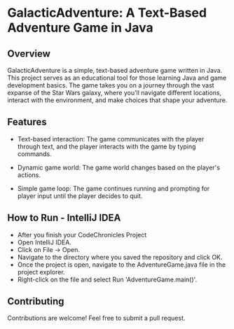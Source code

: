 # GalacticAdventure: A Text-Based Adventure Game in Java

## Overview

GalacticAdventure is a simple, text-based adventure game written in Java. This project serves as an educational tool for those learning Java and game development basics. The game takes you on a journey through the vast expanse of the Star Wars galaxy, where you'll navigate different locations, interact with the environment, and make choices that shape your adventure.

## Features
- Text-based interaction: The game communicates with the player through text, and the player interacts with the game by typing commands.

- Dynamic game world: The game world changes based on the player's actions.

- Simple game loop: The game continues running and prompting for player input until the player decides to quit.

## How to Run - IntelliJ IDEA

- After you finish your CodeChronicles Project
- Open IntelliJ IDEA.
- Click on File -> Open.
- Navigate to the directory where you saved the repository and click OK.
- Once the project is open, navigate to the AdventureGame.java file in the project explorer.
- Right-click on the file and select Run 'AdventureGame.main()'.

## Contributing

Contributions are welcome! Feel free to submit a pull request.
